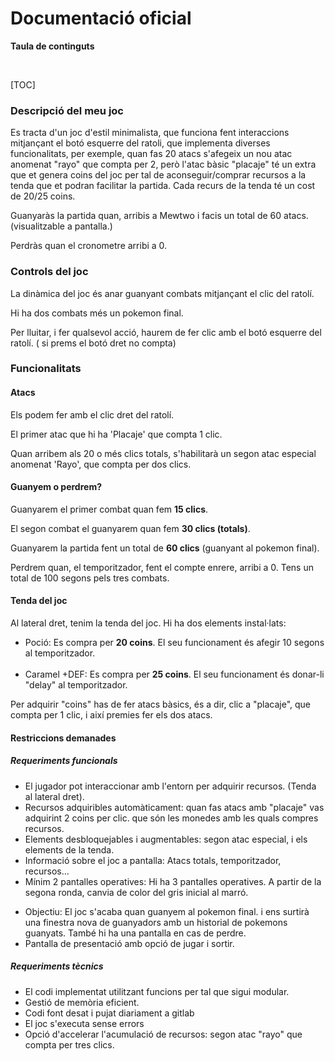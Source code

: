 # Documentació oficial

**Taula de continguts**

</br>

[TOC]

### Descripció del meu joc

<p>Es tracta d'un joc d'estil minimalista, que funciona fent interaccions mitjançant el botó esquerre del ratoli, que implementa diverses funcionalitats, per exemple, 
quan fas 20 atacs s'afegeix un nou atac anomenat "rayo" que compta per 2, però l'atac bàsic "placaje" té un extra que et genera coins del joc
per tal de aconseguir/comprar recursos a la tenda que et podran facilitar la partida. Cada recurs de la tenda té un cost de 20/25 coins. </p>
<p>Guanyaràs la partida quan, arribis a Mewtwo i facis un total de 60 atacs. (visualitzable a pantalla.) </p>
<p>Perdràs quan el cronometre arribi a 0.</p>

### Controls del joc

<p>La dinàmica del joc és anar guanyant combats mitjançant el clic del ratolí. </p>
<p>Hi ha dos combats més un pokemon final.</p> 
<p> Per lluitar, i fer qualsevol acció, haurem de fer clic amb el botó esquerre del ratolí. ( si prems el botó dret no compta)</p>

### Funcionalitats

#### Atacs
<p>Els podem fer amb el clic dret del ratolí.</p>

<p>El primer atac que hi ha 'Placaje' que compta 1 clic. </p>

<p>Quan arribem als 20 o més clics totals, s'habilitarà un segon atac especial anomenat 'Rayo', que compta per dos clics.</p>

#### Guanyem o perdrem?
<p>Guanyarem el primer combat quan fem <strong>15 clics</strong>.</p>
<p>El segon combat el guanyarem quan fem <strong>30 clics (totals)</strong>.</p> 
<p>Guanyarem la partida fent un total de <strong>60 clics</strong> (guanyant al pokemon final).</p>
<p> Perdrem quan, el temporitzador, fent el compte enrere, arribi a 0. Tens un total de 100 segons pels tres combats.</p>

#### Tenda del joc

<p>Al lateral dret, tenim la tenda del joc. Hi ha dos elements instal·lats:</p>
<ul>
<li>Poció: Es compra per <strong>20 coins</strong>. El seu funcionament és afegir 10 segons al temporitzador.</li></br>
<li>Caramel +DEF: Es compra per <strong>25 coins</strong>. El seu funcionament és donar-li "delay" al temporitzador.</li></ul>
<p>Per adquirir "coins" has de fer atacs bàsics, és a dir, clic a "placaje", que compta per 1 clic, i així premies fer els dos atacs.   

#### Restriccions demanades

##### Requeriments funcionals
<ul>
<li>El jugador pot interaccionar amb l'entorn per adquirir recursos. (Tenda al lateral dret).</li>

<li>Recursos adquiribles automàticament: quan fas atacs amb "placaje" vas adquirint 2 coins per clic. que són les monedes amb les quals compres recursos.</li>

<li>Elements desbloquejables i augmentables: segon atac especial, i els elements de la tenda.</li>

<li>Informació sobre el joc a pantalla: Atacs totals, temporitzador, recursos...</li>

<li>Mínim 2 pantalles operatives: Hi ha 3 pantalles operatives. A partir de la segona ronda, canvia de color del gris inicial al marró.</p>

<li>Objectiu: El joc s'acaba quan guanyem al pokemon final. i ens surtirà una finestra nova de guanyadors amb un historial de pokemons guanyats. També hi ha una pantalla en cas de perdre.</li>

<li>Pantalla de presentació amb opció de jugar i sortir.</li>

</ul>

##### Requeriments tècnics

<ul>
<li>El codi implementat utilitzant funcions per tal que sigui modular.</li>
<li>Gestió de memòria eficient.</li>
<li>Codi font desat i pujat diariament a gitlab</li>
<li>El joc s'executa sense errors</li>
<li>Opció d'accelerar l'acumulació de recursos: segon atac "rayo" que compta per tres clics.</li>
</ul>
